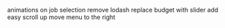 animations on job selection
remove lodash
replace budget with slider
add easy scroll up
move menu to the right